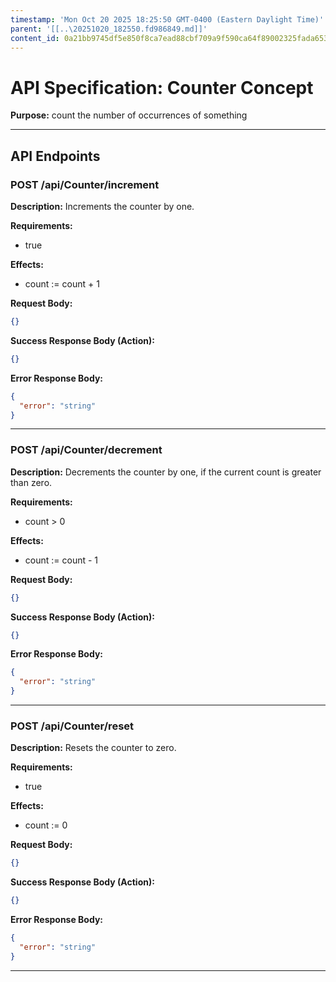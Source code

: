 ```yaml
---
timestamp: 'Mon Oct 20 2025 18:25:50 GMT-0400 (Eastern Daylight Time)'
parent: '[[..\20251020_182550.fd986849.md]]'
content_id: 0a21bb9745df5e850f8ca7ead88cbf709a9f590ca64f89002325fada6537f243
---
```


# API Specification: Counter Concept

**Purpose:** count the number of occurrences of something

***

## API Endpoints

### POST /api/Counter/increment

**Description:** Increments the counter by one.

**Requirements:**

* true

**Effects:**

* count := count + 1

**Request Body:**

```json
{}
```

**Success Response Body (Action):**

```json
{}
```

**Error Response Body:**

```json
{
  "error": "string"
}
```

***

### POST /api/Counter/decrement

**Description:** Decrements the counter by one, if the current count is greater than zero.

**Requirements:**

* count > 0

**Effects:**

* count := count - 1

**Request Body:**

```json
{}
```

**Success Response Body (Action):**

```json
{}
```

**Error Response Body:**

```json
{
  "error": "string"
}
```

***

### POST /api/Counter/reset

**Description:** Resets the counter to zero.

**Requirements:**

* true

**Effects:**

* count := 0

**Request Body:**

```json
{}
```

**Success Response Body (Action):**

```json
{}
```

**Error Response Body:**

```json
{
  "error": "string"
}
```

***
